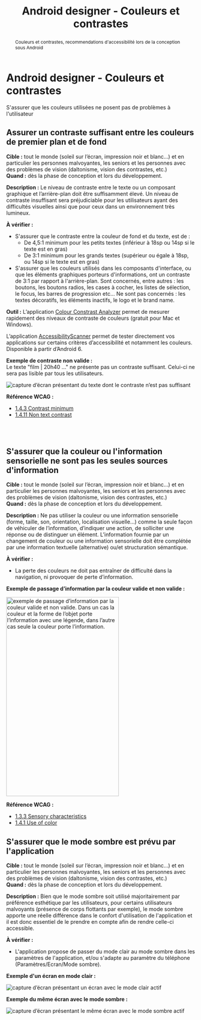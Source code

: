 ﻿---
title: "Android designer - Couleurs et contrastes"
abstract: "Couleurs et contrastes, recommendations d'accessibilité lors de la conception sous Android"
---

# Android designer - Couleurs et contrastes

S'assurer que les couleurs utilisées ne posent pas de problèmes à l'utilisateur

## Assurer un contraste suffisant entre les couleurs de premier plan et de fond

**Cible&nbsp;:** tout le monde (soleil sur l’écran, impression noir et blanc…) et en particulier les personnes malvoyantes, les seniors et les personnes avec des problèmes de vision (daltonisme, vision des contrastes, etc.)  
**Quand&nbsp;:**  dès la phase de conception et lors du développement.

**Description&nbsp;:**
Le niveau de contraste entre le texte ou un composant graphique et l’arrière-plan doit être suffisamment élevé.
Un niveau de contraste insuffisant sera préjudiciable pour les utilisateurs ayant des difficultés visuelles ainsi que pour ceux dans un environnement très lumineux.

**À vérifier&nbsp;:**
- S'assurer que le contraste entre la couleur de fond et du texte, est de :
	- De 4,5:1 minimum pour les petits textes (inférieur à 18sp ou 14sp si le texte est en gras)
	- De 3:1 minimum pour les grands textes (supérieur ou égale à 18sp, ou 14sp si le texte est en gras)
- S'assurer que les couleurs utilisés dans les composants d'interface, ou que les éléments graphiques porteurs d'informations, ont un contraste de 3:1 par rapport à l'arrière-plan. Sont concernés, entre autres : les boutons, les boutons radios, les cases à cocher, les listes de sélection, le focus, les barres de progression etc... Ne sont pas concernés : les textes décoratifs, les éléments inactifs, le logo et le brand name.

**Outil&nbsp;:**
L’application [<span lang="en">Colour Constrast Analyzer</span>](http://www.paciellogroup.com/resources/contrastanalyser/) permet de mesurer rapidement des niveaux de contraste de couleurs (gratuit pour Mac et Windows).  

L’application [<span lang="en">AccessibilityScanner</span>](https://play.google.com/store/apps/details?id=com.google.android.apps.accessibility.auditor&hl=fr) permet de tester directement vos applications sur certains critères d’accessibilité et notamment les couleurs. Disponible à partir d’Android 6.

**Exemple de contraste non valide&nbsp;:**  
Le texte "film | 20h40 …" ne présente pas un contraste suffisant. Celui-ci ne sera pas lisible par tous les utilisateurs.  

![capture d’écran présentant du texte dont le contraste n’est pas suffisant](../../../images/contraste.png)  


**Référence <abbr>WCAG</abbr>&nbsp;:**  
- <a lang="en" href="https://www.w3.org/TR/WCAG21/#contrast-minimum">1.4.3 Contrast minimum</a>
- <a lang="en" href="https://www.w3.org/TR/WCAG21/#non-text-contrast">1.4.11 Non text contrast</a>

<br/><br/>

## S'assurer que la couleur ou l'information sensorielle ne sont pas les seules sources d'information 


**Cible&nbsp;:** tout le monde (soleil sur l’écran, impression noir et blanc…) et en particulier les personnes malvoyantes, les seniors et les personnes avec des problèmes de vision (daltonisme, vision des contrastes, etc.)  
**Quand&nbsp;:**  dès la phase de conception et lors du développement.

**Description&nbsp;:**
Ne pas utiliser la couleur ou une information sensorielle (forme, taille, son, orientation, localisation visuelle…) comme la seule façon de véhiculer de l’information, d’indiquer une action, de solliciter une réponse ou de distinguer un élément. L’information fournie par un changement de couleur ou une information sensorielle doit être complétée par une information textuelle (alternative) ou/et structuration sémantique.

**À vérifier&nbsp;:**

- La perte des couleurs ne doit pas entraîner de difficulté dans la navigation, ni provoquer de perte d’information.
 

**Exemple de passage d’information par la couleur valide et non valide&nbsp;:** 

<img src="../../../images/couleur.png" alt="exemple de passage d’information par la couleur valide et non valide. Dans un cas la couleur et la forme de l’objet porte l’information avec une légende, dans l’autre cas seule la couleur porte l’information." width="300" height="530">


**Référence <abbr>WCAG</abbr>&nbsp;:**  
- <a lang="en" href="https://www.w3.org/TR/WCAG21/#sensory-characteristics">1.3.3 Sensory characteristics</a>
- <a lang="en" href="https://www.w3.org/TR/WCAG21/#use-of-color">1.4.1 Use of color</a>


## S'assurer que le mode sombre est prévu par l'application

**Cible&nbsp;:** tout le monde (soleil sur l’écran, impression noir et blanc…) et en particulier les personnes malvoyantes, les seniors et les personnes avec des problèmes de vision (daltonisme, vision des contrastes, etc.)  
**Quand&nbsp;:**  dès la phase de conception et lors du développement.

**Description&nbsp;:**
Bien que le mode sombre soit utilisé majoritairement par préférence esthétique par les utilisateurs, pour certains utilisateurs malvoyants (présence de corps flottants par exemple), le mode sombre apporte une réelle différence dans le confort d'utilisation de l'application et il est donc essentiel de le prendre en compte afin de rendre celle-ci accessible.

**À vérifier&nbsp;:**
- L'application propose de passer du mode clair au mode sombre dans les paramètres de l'application, et/ou s'adapte au paramètre du téléphone (Paramètres/Ecran/Mode sombre).

**Exemple d'un écran en mode clair&nbsp;:**  

![capture d’écran présentant un écran avec le mode clair actif](../../../images/light_mode.png)  

**Exemple du même écran avec le mode sombre&nbsp;:**  

![capture d’écran présentant le même écran avec le mode sombre actif](../../../images/dark_mode.png)  

<br/><br/>